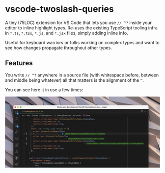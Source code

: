 # vscode-twoslash-queries 

A tiny (75LOC) extension for VS Code that lets you use `// ^?` inside your editor to inline highlight types. Re-uses the existing TypeScript tooling infra in `*.ts`, `*.tsx`, `*.js`, and `*.jsx` files, simply adding inline info. 

Useful for keyboard warriors or folks working on complex types and want to see how changes propagate throughout other types.

## Features

You write `// ^?` anywhere in a source file (with whitespace before, between and middle being whatever) all that matters is the alignment of the `^`.

You can see here it in use a few times:

<img src="./vscode-twoslash.png" />